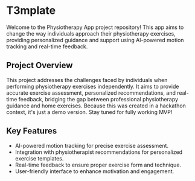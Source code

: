 # T3mplate

Welcome to the Physiotherapy App project repository! This app aims to change the way individuals approach their physiotherapy exercises, providing personalized guidance and support using AI-powered motion tracking and real-time feedback.

## Project Overview
This project addresses the challenges faced by individuals when performing physiotherapy exercises independently. It aims to provide accurate exercise assessment, personalized recommendations, and real-time feedback, bridging the gap between professional physiotherapy guidance and home exercises.
Because this was created in a hackathon context, it's just a demo version. Stay tuned for fully working MVP!

## Key Features
- AI-powered motion tracking for precise exercise assessment.
- Integration with physiotherapist recommendations for personalized exercise templates.
- Real-time feedback to ensure proper exercise form and technique.
- User-friendly interface to enhance motivation and engagement.
